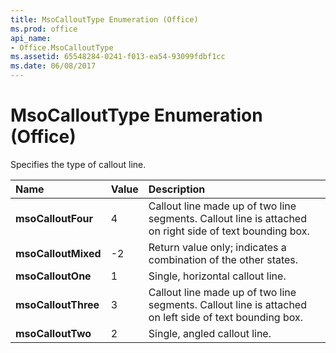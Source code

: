 ```yaml
---
title: MsoCalloutType Enumeration (Office)
ms.prod: office
api_name:
- Office.MsoCalloutType
ms.assetid: 65548284-0241-f013-ea54-93099fdbf1cc
ms.date: 06/08/2017
---
```



# MsoCalloutType Enumeration (Office)

Specifies the type of callout line.



|Name|Value|Description|
|:-----|:-----|:-----|
|**msoCalloutFour**|4|Callout line made up of two line segments. Callout line is attached on right side of text bounding box.|
|**msoCalloutMixed**|-2|Return value only; indicates a combination of the other states. |
|**msoCalloutOne**|1|Single, horizontal callout line.|
|**msoCalloutThree**|3|Callout line made up of two line segments. Callout line is attached on left side of text bounding box.|
|**msoCalloutTwo**|2|Single, angled callout line.|

